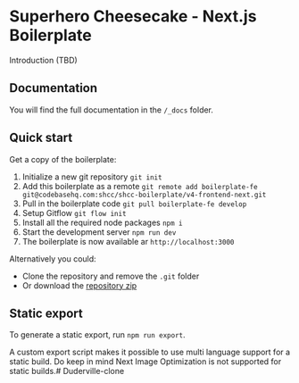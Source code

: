 # Superhero Cheesecake - Next.js Boilerplate

Introduction (TBD)

## Documentation

You will find the full documentation in the `/_docs` folder.

## Quick start 

Get a copy of the boilerplate:

1. Initialize a new git repository `git init`
2. Add this boilerplate as a remote `git remote add boilerplate-fe git@codebasehq.com:shcc/shcc-boilerplate/v4-frontend-next.git`
3. Pull in the boilerplate code `git pull boilerplate-fe develop`
4. Setup Gitflow `git flow init`
5. Install all the required node packages `npm i`
6. Start the development server `npm run dev`
7. The boilerplate is now available ar `http://localhost:3000`

Alternatively you could:

- Clone the repository and remove the `.git` folder 
- Or download the [repository zip](https://code.shcc.nl/projects/shcc-boilerplate/repositories/v4-frontend-next/archives)

## Static export

To generate a static export, run `npm run export`. 

A custom export script makes it possible to use multi language support for a static build. Do keep in mind Next Image Optimization is not supported for static builds.# Duderville-clone
